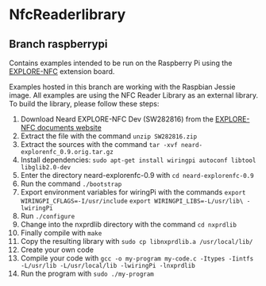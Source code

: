 # NfcReaderlibrary

## Branch raspberrypi
Contains examples intended to be run on the Raspberry Pi using the [EXPLORE-NFC](http://www.nxp.com/board/PNEV512R.html) extension board.

Examples hosted in this branch are working with the Raspbian Jessie image.
All examples are using the NFC Reader Library as an external library. To build the library, please follow these steps:

1. Download Neard EXPLORE-NFC Dev (SW282816) from the [EXPLORE-NFC documents website](http://www.nxp.com/board/PNEV512R.html#documentation)
2. Extract the file with the command
   `unzip SW282816.zip`
3. Extract the sources with the command
   `tar -xvf neard-explorenfc_0.9.orig.tar.gz`
4. Install dependencies:
   `sudo apt-get install wiringpi autoconf libtool libglib2.0-dev`
5. Enter the directory neard-explorenfc-0.9 with
   `cd neard-explorenfc-0.9`
6. Run the command
   `./bootstrap`
7. Export environment variables for wiringPi with the commands
   `export WIRINGPI_CFLAGS=-I/usr/include`
   `export WIRINGPI_LIBS=-L/usr/lib\ -lwiringPi`
8. Run
   `./configure`
9. Change into the nxprdlib directory with the command
   `cd nxprdlib`
10. Finally compile with
   `make`
11. Copy the resulting library with
   `sudo cp libnxprdlib.a /usr/local/lib/`
12. Create your own code
13. Compile your code with
   `gcc -o my-program my-code.c -Itypes -Iintfs -L/usr/lib -L/usr/local/lib -lwiringPi -lnxprdlib`
14. Run the program with
   `sudo ./my-program`
